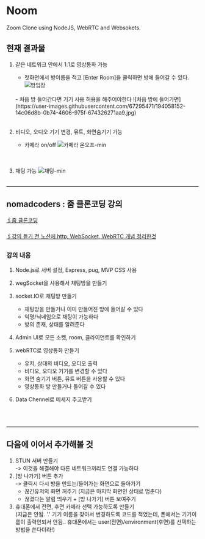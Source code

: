 # Noom
Zoom Clone using NodeJS, WebRTC and Websokets.

## 현재 결과물
1. 같은 네트워크 안에서 1:1로 영상통화 가능    
    - 첫화면에서 방이름을 적고 [Enter Room]을 클릭하면 방에 들어갈 수 있다.   
    ![방입장](https://user-images.githubusercontent.com/67295471/194081537-a0bc90c5-c6cd-40b2-839f-8467e9aff903.gif)
    <br>
    - 처음 방 들어간다면 기기 사용 허용을 해주어야한다   
    ![처음 방에 들어가면](https://user-images.githubusercontent.com/67295471/194058152-14c06d8b-0b74-4606-975f-674326271aa9.jpg)   
    <br><br>

2. 비디오, 오디오 기기 변경, 뮤트, 화면숨기기 가능
    - 카메라 on/off
    ![카메라 온오프-min](https://user-images.githubusercontent.com/67295471/194068846-17bc3222-1c34-4936-973d-f5ae5a930dbc.gif)  
    <br><br>

4. 채팅 가능
    ![채팅-min](https://user-images.githubusercontent.com/67295471/194078928-47ddf9a7-62b2-4e6c-bb68-b66bd7c0873d.gif)
<br><br>

---
## nomadcoders : 줌 클론코딩 강의  
[🖇줌 클론코딩](https://nomadcoders.co/noom/lobby)  
<br> 
[🖇강의 듣기 전 노션에 http, WebSocket, WebRTC 개념 정리한것](https://ryu-soohyeon.notion.site/http-WebSocket-WebRTC-08b141589e474b5cb1f4f94c8b4eb59b)

### 강의 내용
1. Node.js로 서버 설정, Express, pug, MVP CSS 사용

2. wegSocket을 사용해서 채팅방을 만들기

3. socket.IO로 채팅방 만들기
    - 채팅방을 만들거나 이미 만들어진 방에 들어갈 수 있다
    - 익명/닉네임으로 채팅이 가능하다
    - 방의 존재, 상태를 알려준다

4. Admin UI로 모든 소켓, room, 클라이언트를 확인하기

5. webRTC로 영상통화 만들기
    - 유저, 상대의 비디오, 오디오 출력
    - 비디오, 오디오 기기를 변경할 수 있다
    - 화면 숨기기 버튼, 뮤트 버튼을 사용할 수 있다
    - 영상통화 방 만들거나 들어갈 수 있다

6. Data Chennel로 메세지 주고받기

<br><br>

---
## 다음에 이어서 추가해볼 것

1. STUN 서버 만들기   
 -> 이것을 해결해야 다른 네트워크끼리도 연결 가능하다
2. [방 나가기] 버튼 추가   
    -> 클릭시 다시 방을 만드는/들어가는 화면으로 돌아가기
    - 끊긴유저의 화면 꺼주기 (지금은 마지막 화면인 상태로 멈춘다)
    - 끊겼다는 알림 띄우기 + [방 나가기] 버튼 보여주기
3. 휴대폰에서 전면, 후면 카메라 선택 가능하도록 만들기   
(지금은 안됨. '.' 기기 이름을 찾아서 변경하도록 코드를 적었는데, 폰에서는 기기이름이 출력안되서 안됨.. 휴대폰에서는 user(전면)/environment(후면)를 선택하는 방법을 쓴다더라!)